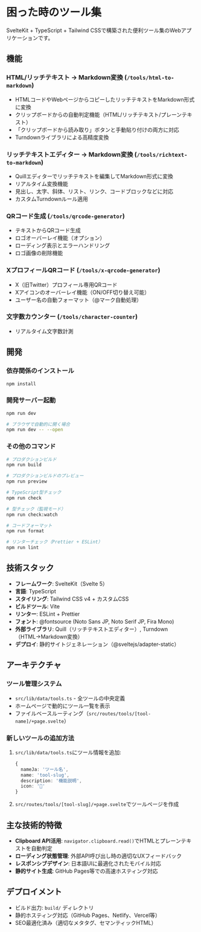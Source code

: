 # 困った時のツール集

SvelteKit + TypeScript + Tailwind CSSで構築された便利ツール集のWebアプリケーションです。

## 機能

### HTML/リッチテキスト → Markdown変換 (`/tools/html-to-markdown`)

- HTMLコードやWebページからコピーしたリッチテキストをMarkdown形式に変換
- クリップボードからの自動判定機能（HTML/リッチテキスト/プレーンテキスト）
- 「クリップボードから読み取り」ボタンと手動貼り付けの両方に対応
- Turndownライブラリによる高精度変換

### リッチテキストエディター → Markdown変換 (`/tools/richtext-to-markdown`)

- Quillエディターでリッチテキストを編集してMarkdown形式に変換
- リアルタイム変換機能
- 見出し、太字、斜体、リスト、リンク、コードブロックなどに対応
- カスタムTurndownルール適用

### QRコード生成 (`/tools/qrcode-generator`)

- テキストからQRコード生成
- ロゴオーバーレイ機能（オプション）
- ローディング表示とエラーハンドリング
- ロゴ画像の削除機能

### XプロフィールQRコード (`/tools/x-qrcode-generator`)

- X（旧Twitter）プロフィール専用QRコード
- Xアイコンのオーバーレイ機能（ON/OFF切り替え可能）
- ユーザー名の自動フォーマット（@マーク自動処理）

### 文字数カウンター (`/tools/character-counter`)

- リアルタイム文字数計測

## 開発

### 依存関係のインストール

```bash
npm install
```

### 開発サーバー起動

```bash
npm run dev

# ブラウザで自動的に開く場合
npm run dev -- --open
```

### その他のコマンド

```bash
# プロダクションビルド
npm run build

# プロダクションビルドのプレビュー
npm run preview

# TypeScript型チェック
npm run check

# 型チェック（監視モード）
npm run check:watch

# コードフォーマット
npm run format

# リンターチェック（Prettier + ESLint）
npm run lint
```

## 技術スタック

- **フレームワーク**: SvelteKit（Svelte 5）
- **言語**: TypeScript
- **スタイリング**: Tailwind CSS v4 + カスタムCSS
- **ビルドツール**: Vite
- **リンター**: ESLint + Prettier
- **フォント**: @fontsource (Noto Sans JP, Noto Serif JP, Fira Mono)
- **外部ライブラリ**: Quill（リッチテキストエディター）, Turndown（HTML→Markdown変換）
- **デプロイ**: 静的サイトジェネレーション（@sveltejs/adapter-static）

## アーキテクチャ

### ツール管理システム

- `src/lib/data/tools.ts` - 全ツールの中央定義
- ホームページで動的にツール一覧を表示
- ファイルベースルーティング（`src/routes/tools/[tool-name]/+page.svelte`）

### 新しいツールの追加方法

1. `src/lib/data/tools.ts`にツール情報を追加:

   ```typescript
   {
     nameJa: 'ツール名',
     name: 'tool-slug',
     description: '機能説明',
     icon: '📱'
   }
   ```

2. `src/routes/tools/[tool-slug]/+page.svelte`でツールページを作成

## 主な技術的特徴

- **Clipboard API活用**: `navigator.clipboard.read()`でHTMLとプレーンテキストを自動判定
- **ローディング状態管理**: 外部API呼び出し時の適切なUXフィードバック
- **レスポンシブデザイン**: 日本語UIに最適化されたモバイル対応
- **静的サイト生成**: GitHub Pages等での高速ホスティング対応

## デプロイメント

- ビルド出力: `build/` ディレクトリ
- 静的ホスティング対応（GitHub Pages、Netlify、Vercel等）
- SEO最適化済み（適切なメタタグ、セマンティックHTML）
